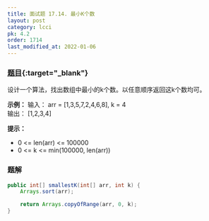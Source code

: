 ```yaml
---
title: 面试题 17.14. 最小K个数
layout: post
category: lcci
pk: 4.2
order: 1714
last_modified_at: 2022-01-06
---
```


### [题目](https://leetcode-cn.com/smallest-k-lcci/){:target="_blank"}

设计一个算法，找出数组中最小的k个数。以任意顺序返回这k个数均可。

**示例：**
输入： arr = [1,3,5,7,2,4,6,8], k = 4  
输出： [1,2,3,4]

**提示：**
- 0 <= len(arr) <= 100000
- 0 <= k <= min(100000, len(arr))

### 题解

```java
public int[] smallestK(int[] arr, int k) {
    Arrays.sort(arr);

    return Arrays.copyOfRange(arr, 0, k);
}
```